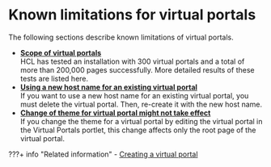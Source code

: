 # Known limitations for virtual portals

The following sections describe known limitations of virtual portals.


-   **[Scope of virtual portals](advpref_limits_scope.md)**  
HCL has tested an installation with 300 virtual portals and a total of more than 200,000 pages successfully. More detailed results of these tests are listed here.
-   **[Using a new host name for an existing virtual portal](advpref_limits_new_hostname.md)**  
If you want to use a new host name for an existing virtual portal, you must delete the virtual portal. Then, re-create it with the new host name.
-   **[Change of theme for virtual portal might not take effect](advpref_limits_chg_theme.md)**  
If you change the theme for a virtual portal by editing the virtual portal in the Virtual Portals portlet, this change affects only the root page of the virtual portal. 


???+ info "Related information"
    - [Creating a virtual portal](../../adm_vp_task/vp_adm_task/create_vp/index.md)

